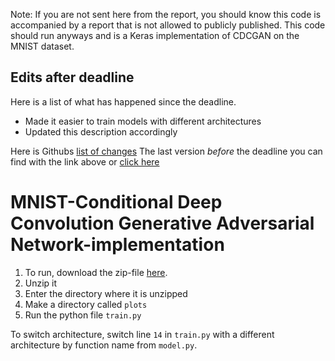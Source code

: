 Note: If you are not sent here from the report, you should know this code is accompanied by a report that is not allowed to publicly published. This code should run anyways and is a Keras implementation of CDCGAN on the MNIST dataset.

## Edits after deadline
Here is a list of what has happened since the deadline.
- Made it easier to train models with different architectures
- Updated this description accordingly

Here is Githubs [list of changes](https://github.com/Strauman/FYS-3810-ProjectCode/commits/master)
The last version _before_ the deadline you can find with the link above or [click here](https://github.com/Strauman/FYS-3810-ProjectCode/tree/before_deadline)

# MNIST-Conditional Deep Convolution Generative Adversarial Network-implementation
1. To run, download the zip-file [here](https://github.com/Strauman/FYS-3810-ProjectCode/archive/master.zip).
2. Unzip it
3. Enter the directory where it is unzipped
4. Make a directory called `plots`
5. Run the python file `train.py`

To switch architecture, switch line `14` in `train.py` with a different architecture by function name from `model.py`.
